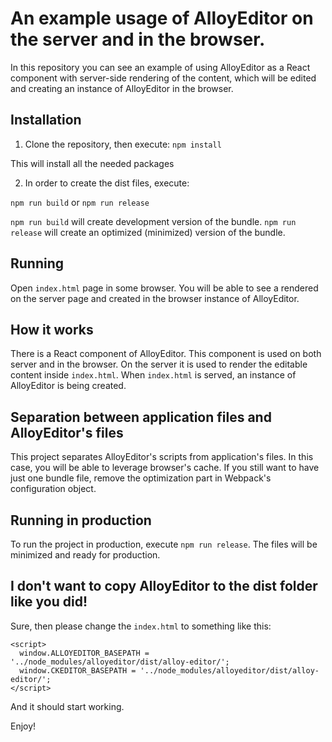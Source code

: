 An example usage of AlloyEditor on the server and in the browser.
=============

In this repository you can see an example of using AlloyEditor as a React component with server-side rendering of the content, which will be edited and creating an instance of AlloyEditor in the browser.

Installation
-------------

1) Clone the repository, then execute:
`npm install`

This will install all the needed packages

2) In order to create the dist files, execute:

`npm run build` or `npm run release`

`npm run build` will create development version of the bundle.
`npm run release` will create an optimized (minimized) version of the bundle.

Running
-------------
Open `index.html` page in some browser. You will be able to see a rendered on the server page and created in the browser instance of AlloyEditor.

How it works
-------------
There is a React component of AlloyEditor. This component is used on both server and in the browser. On the server it is used to render the editable content inside `index.html`. When `index.html` is served, an instance of AlloyEditor is being created.

Separation between application files and AlloyEditor's files
-------------
This project separates AlloyEditor's scripts from application's files. In this case, you will be able to leverage browser's cache.
If you still want to have just one bundle file, remove the optimization part in Webpack's configuration object.

Running in production
-------------
To run the project in production, execute `npm run release`. The files will be minimized and ready for production.

I don't want to copy AlloyEditor to the dist folder like you did!
-------------
Sure, then please change the `index.html` to something like this:

```
<script>
  window.ALLOYEDITOR_BASEPATH = '../node_modules/alloyeditor/dist/alloy-editor/';
  window.CKEDITOR_BASEPATH = '../node_modules/alloyeditor/dist/alloy-editor/';
</script>
```

And it should start working.

Enjoy!